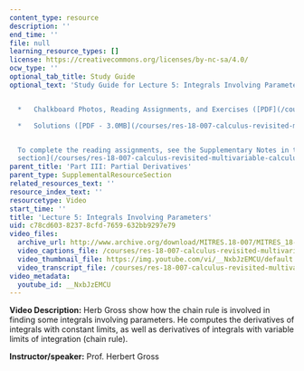 ```yaml
---
content_type: resource
description: ''
end_time: ''
file: null
learning_resource_types: []
license: https://creativecommons.org/licenses/by-nc-sa/4.0/
ocw_type: ''
optional_tab_title: Study Guide
optional_text: 'Study Guide for Lecture 5: Integrals Involving Parameters


  *   Chalkboard Photos, Reading Assignments, and Exercises ([PDF](/courses/res-18-007-calculus-revisited-multivariable-calculus-fall-2011/resources/mitres_18_007_partiii_lec05))

  *   Solutions ([PDF - 3.0MB](/courses/res-18-007-calculus-revisited-multivariable-calculus-fall-2011/resources/mitres_18_007_partiii_sol05))


  To complete the reading assignments, see the Supplementary Notes in the [Study Materials
  section](/courses/res-18-007-calculus-revisited-multivariable-calculus-fall-2011/pages/study-materials).'
parent_title: 'Part III: Partial Derivatives'
parent_type: SupplementalResourceSection
related_resources_text: ''
resource_index_text: ''
resourcetype: Video
start_time: ''
title: 'Lecture 5: Integrals Involving Parameters'
uid: c78cd603-8237-8cfd-7659-632bb9297e79
video_files:
  archive_url: http://www.archive.org/download/MITRES.18-007/MITRES_18-007_Part3_lec5_300k.mp4
  video_captions_file: /courses/res-18-007-calculus-revisited-multivariable-calculus-fall-2011/31b2db18feaf571aa928da5af967af0b_NxbJzEMCU.vtt
  video_thumbnail_file: https://img.youtube.com/vi/__NxbJzEMCU/default.jpg
  video_transcript_file: /courses/res-18-007-calculus-revisited-multivariable-calculus-fall-2011/7712fa509966a9b124fbf8bb83c03a25_NxbJzEMCU.pdf
video_metadata:
  youtube_id: __NxbJzEMCU
---
```


**Video Description:** Herb Gross show how the chain rule is involved in finding some integrals involving parameters. He computes the derivatives of integrals with constant limits, as well as derivatives of integrals with variable limits of integration (chain rule).

**Instructor/speaker:** Prof. Herbert Gross

